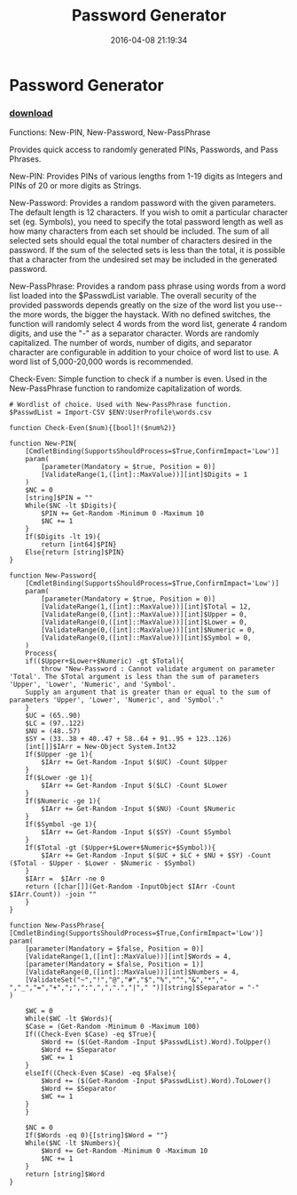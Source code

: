 ﻿---
pid:            6295
poster:         AlphaSun
title:          Password Generator
date:           2016-04-08 21:19:34
format:         posh
parent:         0
parent:         0

---

# Password Generator

### [download](6295.ps1)

Functions: New-PIN, New-Password, New-PassPhrase

Provides quick access to randomly generated PINs, Passwords, and Pass Phrases.

New-PIN: Provides PINs of various lengths from 1-19 digits as Integers and PINs of 20 or more digits as Strings.

New-Password: Provides a random password with the given parameters. The default length is 12 characters. If you wish to omit a particular character set (eg. Symbols), you need to specify the total password length as well as how many characters from each set should be included. The sum of all selected sets should equal the total number of characters desired in the password. If the sum of the selected sets is less than the total, it is possible that a character from the undesired set may be included in the generated password.

New-PassPhrase: Provides a random pass phrase using words from a word list loaded into the $PasswdList variable. The overall security of the provided passwords depends greatly on the size of the word list you use--the more words, the bigger the haystack. With no defined switches, the function will randomly select 4 words from the word list, generate 4 random digits, and use the "-" as a separator character. Words are randomly capitalized. The number of words, number of digits, and separator character are configurable in addition to your choice of word list to use. A word list of 5,000-20,000 words is recommended.

Check-Even: Simple function to check if a number is even. Used in the New-PassPhrase function to randomize capitalization of words.

```posh
# Wordlist of choice. Used with New-PassPhrase function.
$PasswdList = Import-CSV $ENV:UserProfile\words.csv

function Check-Even($num){[bool]!($num%2)}

function New-PIN{ 
	[CmdletBinding(SupportsShouldProcess=$True,ConfirmImpact='Low')] 
	param( 
		[parameter(Mandatory = $true, Position = 0)] 
		[ValidateRange(1,([int]::MaxValue))][int]$Digits = 1 
	) 
	$NC = 0
	[string]$PIN = ""
	While($NC -lt $Digits){
		$PIN += Get-Random -Minimum 0 -Maximum 10
		$NC += 1
	} 
	If($Digits -lt 19){
		return [int64]$PIN}
	Else{return [string]$PIN}
}

function New-Password{ 
    [CmdletBinding(SupportsShouldProcess=$True,ConfirmImpact='Low')] 
    param( 
        [parameter(Mandatory = $true, Position = 0)] 
        [ValidateRange(1,([int]::MaxValue))][int]$Total = 12,
        [ValidateRange(0,([int]::MaxValue))][int]$Upper = 0,
        [ValidateRange(0,([int]::MaxValue))][int]$Lower = 0,
        [ValidateRange(0,([int]::MaxValue))][int]$Numeric = 0,
        [ValidateRange(0,([int]::MaxValue))][int]$Symbol = 0,
    ) 
    Process{ 
    if(($Upper+$Lower+$Numeric) -gt $Total){ 
        throw "New-Password : Cannot validate argument on parameter 'Total'. The $Total argument is less than the sum of parameters 'Upper', 'Lower', 'Numeric', and 'Symbol'. 
    Supply an argument that is greater than or equal to the sum of parameters 'Upper', 'Lower', 'Numeric', and 'Symbol'." 
    } 
	$UC = (65..90)
	$LC = (97..122)
	$NU = (48..57)
	$SY = (33..38 + 40..47 + 58..64 + 91..95 + 123..126)
    [int[]]$IArr = New-Object System.Int32 
    If($Upper -ge 1){ 
        $IArr += Get-Random -Input $($UC) -Count $Upper 
    } 
    If($Lower -ge 1){ 
        $IArr += Get-Random -Input $($LC) -Count $Lower 
    } 
    If($Numeric -ge 1){ 
        $IArr += Get-Random -Input $($NU) -Count $Numeric 
    } 
    If($Symbol -ge 1){ 
        $IArr += Get-Random -Input $($SY) -Count $Symbol 
    } 
    If($Total -gt ($Upper+$Lower+$Numeric+$Symbol)){ 
        $IArr += Get-Random -Input $($UC + $LC + $NU + $SY) -Count ($Total - $Upper - $Lower - $Numeric - $Symbol) 
    } 
    $IArr =  $IArr -ne 0 
    return ([char[]](Get-Random -InputObject $IArr -Count $IArr.Count)) -join "" 
    } 
}

function New-PassPhrase{ 
[CmdletBinding(SupportsShouldProcess=$True,ConfirmImpact='Low')] 
param( 
	[parameter(Mandatory = $false, Position = 0)] 
	[ValidateRange(1,([int]::MaxValue))][int]$Words = 4,
	[parameter(Mandatory = $false, Position = 1)] 
	[ValidateRange(0,([int]::MaxValue))][int]$Numbers = 4,
	[ValidateSet("~","!","@","#","$","%","^","&","*","-","_","=","+",";",":",",",".","|"," ")][string]$Separator = "-"
) 

	$WC = 0
	While($WC -lt $Words){
	$Case = (Get-Random -Minimum 0 -Maximum 100)
	If((Check-Even $Case) -eq $True){ 
		$Word += ($(Get-Random -Input $PasswdList).Word).ToUpper()
		$Word += $Separator
		$WC += 1
	} 
	elseIf((Check-Even $Case) -eq $False){
		$Word += ($(Get-Random -Input $PasswdList).Word).ToLower()
		$Word += $Separator
		$WC += 1
	}
	}

	$NC = 0
	If($Words -eq 0){[string]$Word = ""}
	While($NC -lt $Numbers){
		$Word += Get-Random -Minimum 0 -Maximum 10
		$NC += 1
	} 
	return [string]$Word
}


```
